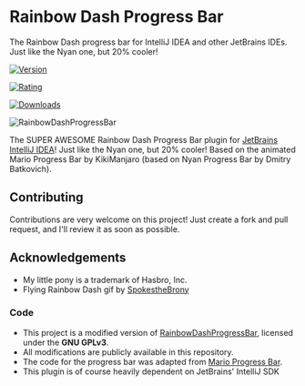 # Rainbow Dash Progress Bar

The Rainbow Dash progress bar for IntelliJ IDEA and other JetBrains IDEs.
Just like the Nyan one, but 20% cooler!

[![Version](https://img.shields.io/jetbrains/plugin/v/20570-rainbow-dash-progress-bar)](https://plugins.jetbrains.com/plugin/20570-rainbow-dash-progress-bar)


[![Rating](https://img.shields.io/jetbrains/plugin/r/rating/20570-rainbow-dash-progress-bar)](https://plugins.jetbrains.com/plugin/20570-rainbow-dash-progress-bar/reviews)


[![Downloads](https://img.shields.io/jetbrains/plugin/d/20570-rainbow-dash-progress-bar)](https://plugins.jetbrains.com/plugin/20570-rainbow-dash-progress-bar)


![RainbowDashProgressBar](https://i.imgur.com/4qO7oFZ.png)


[//]: # (This is the [Rainbow Dash Progress Bar]&#40;https://plugins.jetbrains.com/plugin/14708-mario-progress-bar/versions&#41; for [JetBrains IntelliJ IDEA]&#40;https://www.jetbrains.com/idea/&#41; based on the Nyan Progress Bar by Dmitry Batkovitch. It display Mario with some bricks for the basic bar and a Koopa Shell for the indeterminate one.)
The SUPER AWESOME Rainbow Dash Progress Bar plugin for [JetBrains IntelliJ IDEA](https://www.jetbrains.com/idea)!
Just like the Nyan one, but 20% cooler!
Based on the animated Mario Progress Bar by KikiManjaro (based on Nyan Progress Bar by Dmitry Batkovich).

## Contributing

Contributions are very welcome on this project!
Just create a fork and pull request, and I'll review it as soon as possible.

## Acknowledgements

* My little pony is a trademark of Hasbro, Inc.
* Flying Rainbow Dash gif by [SpokestheBrony](https://www.deviantart.com/spokesthebrony/art/Flying-Rainbow-Loop-316144649)

### Code
* This project is a modified version of [RainbowDashProgressBar](https://github.com/JiangSNZero/RainbowDashProgressBar), licensed under the **GNU GPLv3**.
* All modifications are publicly available in this repository.
* The code for the progress bar was adapted from [Mario Progress Bar](https://github.com/KikiManjaro/MarioProgressBar).
* This plugin is of course heavily dependent on JetBrains' IntelliJ SDK

